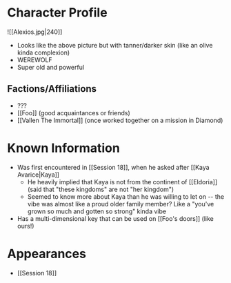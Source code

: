 # Character Profile
![[Alexios.jpg|240]]
- Looks like the above picture but with tanner/darker skin (like an olive kinda complexion)
- WEREWOLF
- Super old and powerful
## Factions/Affiliations
- ???
- [[Foo]] (good acquaintances or friends)
- [[Vallen The Immortal]] (once worked together on a mission in Diamond)

# Known Information
- Was first encountered in [[Session 18]], when he asked after [[Kaya Avarice|Kaya]]
	- He heavily implied that Kaya is not from the continent of [[Eldoria]] (said that "these kingdoms" are not "her kingdom")
	- Seemed to know more about Kaya than he was willing to let on -- the vibe was almost like a proud older family member? Like a "you've grown so much and gotten so strong" kinda vibe
- Has a multi-dimensional key that can be used on [[Foo's doors]] (like ours!)

# Appearances
- [[Session 18]]